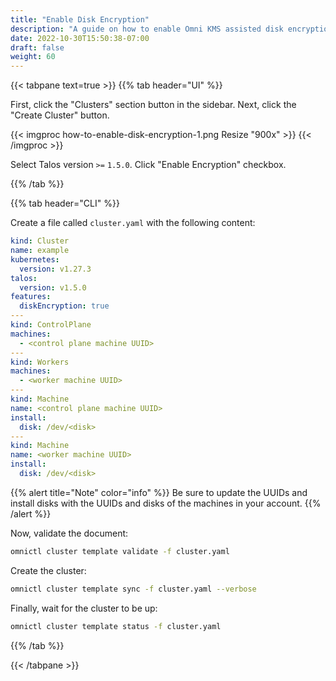 ```yaml
---
title: "Enable Disk Encryption"
description: "A guide on how to enable Omni KMS assisted disk encryption for a cluster."
date: 2022-10-30T15:50:38-07:00
draft: false
weight: 60
---
```


{{< tabpane text=true >}}
{{% tab header="UI" %}}

First, click the "Clusters" section button in the sidebar.
Next, click the "Create Cluster" button.

{{< imgproc how-to-enable-disk-encryption-1.png Resize "900x" >}}
{{< /imgproc >}}

Select Talos version `>=` `1.5.0`.
Click "Enable Encryption" checkbox.

{{% /tab %}}

{{% tab header="CLI" %}}

Create a file called `cluster.yaml` with the following content:

```yaml
kind: Cluster
name: example
kubernetes:
  version: v1.27.3
talos:
  version: v1.5.0
features:
  diskEncryption: true
---
kind: ControlPlane
machines:
  - <control plane machine UUID>
---
kind: Workers
machines:
  - <worker machine UUID>
---
kind: Machine
name: <control plane machine UUID>
install:
  disk: /dev/<disk>
---
kind: Machine
name: <worker machine UUID>
install:
  disk: /dev/<disk>
```

{{% alert title="Note" color="info" %}}
Be sure to update the UUIDs and install disks with the UUIDs and disks of the machines in your account.
{{% /alert %}}

Now, validate the document:

```bash
omnictl cluster template validate -f cluster.yaml
```

Create the cluster:

```bash
omnictl cluster template sync -f cluster.yaml --verbose
```

Finally, wait for the cluster to be up:

```bash
omnictl cluster template status -f cluster.yaml
```

{{% /tab %}}

{{< /tabpane >}}
